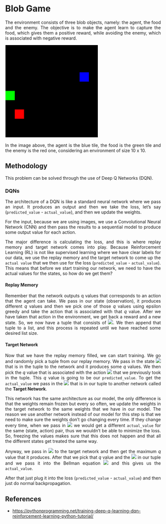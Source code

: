 # Blob Game

<div align="justify">
  
The environment consists of three blob objects, namely: the agent, the food and the enemy. The objective is to make the agent learn to capture the food, which  gives them a positive reward, while avoiding the enemy, which is associated with negative reward.

![blob_game](./blob_game.png)

In the image above, the agent is the blue tile, the food is the green tile and the enemy is the red one, considering an environment of size 10 x 10.

</div>

## Methodology

This problem can be solved through the use of Deep Q Networks (DQN). 

### DQNs

<div align="justify">
  
The architecture of a DQN is like a standard neural network where we pass an input. It produces an output and then we take the loss, let’s say (`predicted_value` - `actual_value`), and then we update the weights. 

For the input, because we are using images, we use a Convolutional Neural Network (CNN) and then pass the results to a sequential model to produce some output value for each action. 

The major difference is calculating the loss, and this is where replay memory and target network comes into play. Because Reinforcement Learning (RL) is not like supervised learning where we have clear labels for our data, we use the replay memory and the target network to come up the `actual value` that we then use for the loss (`predicted_value` - `actual_value`). This means that before we start training our network, we need to have the actual values for the states, so how do we get them?

</div>

#### Replay Memory

<div align="justify">
  
Remember that the network outputs q values that corresponds to an action that the agent can take. We pass in our state (observation), it produces different *q* values and then we pick one of those *q* values using epsilon greedy and take the action that is associated with that *q* value. After we have taken that action in the environment, we get back a reward and a new state. So, we now have a tuple that consists of <img src="https://render.githubusercontent.com/render/math?math=(s_t, a_t, r_{t%2B1}, s_{t%2B1})" height="20">. We then append that tuple to a list, and this process is repeated until we have reached some desired list size.

</div>

#### Target Network

<div align="justify">
  
Now that we have the replay memory filled, we can start training. We go and randomly pick a tuple from our replay memory. We pass in the state <img src="https://render.githubusercontent.com/render/math?math=s_t" height="12"> that is in the tuple to the network and it produces some *q* values. We then pick the *q* value that is associated with the action <img src="https://render.githubusercontent.com/render/math?math=a_t" height="12"> that we previously took in the tuple. This *q* value is going to be our `predicted_value`. To get the `actual_value` we pass in the <img src="https://render.githubusercontent.com/render/math?math=s_{t%2B1}" height="12"> that is in our tuple to another network called the **Target Network**.

This network has the same architecture as our model, the only difference is that the weights remain frozen but every so often, we update the weights in
the target network to the same weights that we have in our model. The reason we use another network instead of our model for this step is that we need to make sure the weights don’t go changing every time. If they change every time, when we pass in <img src="https://render.githubusercontent.com/render/math?math=s_{t%2B1}" height="12"> we would get a different `actual_value` for the same (state, action) pair, thus we wouldn’t be able to minimize the loss. So, freezing the values makes sure that this does not happen and that all the different states get treated the same way.

Anyway, we pass in <img src="https://render.githubusercontent.com/render/math?math=s_{t%2B1}" height="12"> to the target network and then get the maximum *q* value that it produces. After that we pick that *q* value and the <img src="https://render.githubusercontent.com/render/math?math=r_{t%2B1}" height="12"> in our tuple and we pass it into the Bellman equation <img src="https://render.githubusercontent.com/render/math?math=r_{t%2B1} %2B \gamma q" height="14"> and this gives us the `actual_value`.

After that just plug it into the loss (`predicted_value` - `actual_value`) and then just do normal backpropagation.

</div>

## References

*  https://pythonprogramming.net/training-deep-q-learning-dqn-reinforcement-learning-python-tutorial/
